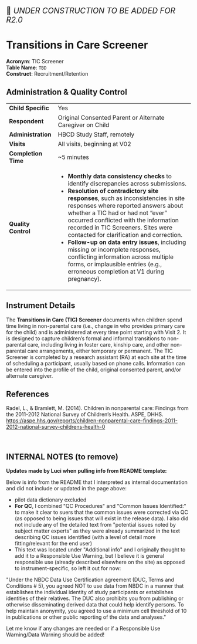 <p style="font-size: 1.5em;">🚧 <i>UNDER CONSTRUCTION TO BE ADDED FOR R2.0</i></p>

# Transitions in Care Screener

**Acronym**: TIC Screener                         
**Table Name**: `TBD`           
**Construct**: Recruitment/Retention
  
## Administration & Quality Control

<table class="table-no-vertical-lines" style="width: 100%; border-collapse: collapse; table-layout: fixed;">
<tbody>
<tr><td><b>Child Specific</b></td>
<td>Yes</td></tr>
<tr><td><b>Respondent</b></td>
<td>Original Consented Parent or Alternate Caregiver on Child</td></tr>
<tr><td><b>Administration</b></td>
<td style="word-wrap: break-word; white-space: normal;">HBCD Study Staff, remotely</td></tr>
<tr><td><b>Visits</b></td>
<td>All visits, beginning at V02</td></tr>
<tr><td><b>Completion Time</b></td>
<td>~5 minutes</td></tr>
<tr><td><b>Quality Control</b></td>
<td style="word-wrap: break-word; white-space: normal;">
    <ul>
        <li><strong>Monthly data consistency checks</strong> to identify discrepancies across submissions.</li>
        <li><strong>Resolution of contradictory site responses</strong>, such as inconsistencies in site responses where reported answers about whether a TIC had or had not “ever” occurred conflicted with the information recorded in TIC Screeners. Sites were contacted for clarification and correction.</li>
        <li><strong>Follow-up on data entry issues</strong>, including missing or incomplete responses, conflicting information across multiple forms, or implausible entries (e.g., erroneous completion at V1 during pregnancy).</li>
    </ul>
</td></tr>
</tbody>
</table>

## Instrument Details

The **Transitions in Care (TIC) Screener** documents when children spend time living in non-parental care (i.e., change in who provides primary care for the child) and is administered at every time point starting with Visit 2. It is designed to capture children’s formal and informal transitions to non-parental care, including living in foster care, kinship care, and other non-parental care arrangements, either temporary or permanent. The TIC Screener is completed by a research assistant (RA) at each site at the time of scheduling a participant, usually based on phone calls. Information can be entered into the profile of the child, original consented parent, and/or alternate caregiver. 

## References

<div class="references"> 
<p>Radel, L., & Bramlett, M. (2014). Children in nonparental care: Findings from the 2011-2012 National Survey of Children’s Health. ASPE, DHHS. <a href="https://aspe.hhs.gov/reports/children-nonparental-care-findings-2011-2012-national-survey-childrens-health-0">https://aspe.hhs.gov/reports/children-nonparental-care-findings-2011-2012-national-survey-childrens-health-0</a></p>
</div>

<br>


## INTERNAL NOTES (to remove)

**Updates made by Luci when pulling info from README template:**

Below is info from the README that I interpreted as internal documentation and did not include or updated in the page above:

 - pilot data dictionary excluded
 - **For QC**, I combined "QC Procedures" and "Common Issues Identified:" to make it clear to suers that the common issues were corrected via QC (as opposed to being issues that will exist in the release data). I also did not include any of the detailed text from "potential issues noted by subject matter experts" as they were already summarized in the text describing QC issues identified (with a level of detail more fitting/relevant for the end user)
 - This text was located under "Additional info" and I originally thought to add it to a Responsible Use Warning, but I believe it is general responsible use (already described elsewhere on the site) as opposed to instrument-specific, so left it out for now:

 "Under the NBDC Data Use Certification agreement (DUC, Terms and Conditions # 5), you agreed NOT to use data from NBDC in a manner that establishes the individual identity of study participants or establishes identities of their relatives. The DUC also prohibits you from publishing or otherwise disseminating derived data that could help identify persons. To help maintain anonymity, you agreed to use a minimum cell threshold of 10 in publications or other public reporting of the data and analyses."

 Let me know if any changes are needed or if a Responsible Use Warning/Data Warning should be added! 